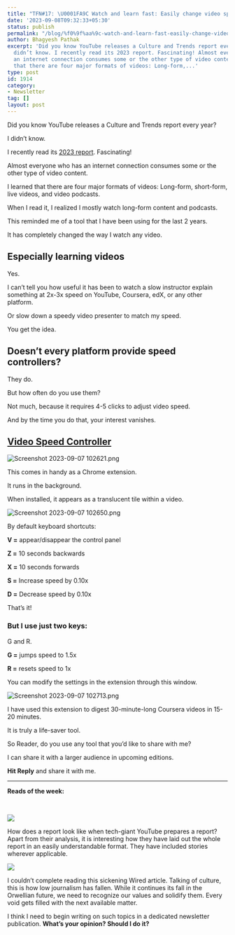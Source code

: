 ```yaml
---
title: "TFN#17: \U0001FA9C Watch and learn fast: Easily change video speed"
date: '2023-09-08T09:32:33+05:30'
status: publish
permalink: "/blog/%f0%9f%aa%9c-watch-and-learn-fast-easily-change-video-speed"
author: Bhagyesh Pathak
excerpt: 'Did you know YouTube releases a Culture and Trends report every year? I
  didn’t know. I recently read its 2023 report. Fascinating! Almost everyone who has
  an internet connection consumes some or the other type of video content. I learned
  that there are four major formats of videos: Long-form,...'
type: post
id: 1914
category:
- Newsletter
tag: []
layout: post
---
```


Did you know YouTube releases a Culture and Trends report every year?

I didn’t know.

I recently read its [2023 report](https://storage.googleapis.com/gweb-uniblog-publish-prod/documents/YouTube_Culture__Trends_Report_2023.pdf). Fascinating!

Almost everyone who has an internet connection consumes some or the other type of video content.

I learned that there are four major formats of videos: Long-form, short-form, live videos, and video podcasts.

When I read it, I realized I mostly watch long-form content and podcasts.

This reminded me of a tool that I have been using for the last 2 years.

It has completely changed the way I watch any video.

Especially learning videos
--------------------------

Yes.

I can’t tell you how useful it has been to watch a slow instructor explain something at 2x-3x speed on YouTube, Coursera, edX, or any other platform.

Or slow down a speedy video presenter to match my speed.

You get the idea.

Doesn’t every platform provide speed controllers?
-------------------------------------------------

They do.

But how often do you use them?

Not much, because it requires 4-5 clicks to adjust video speed.

And by the time you do that, your interest vanishes.

​[Video Speed Controller](https://chrome.google.com/webstore/detail/video-speed-controller/nffaoalbilbmmfgbnbgppjihopabppdk)​
-----------------------------------------------------------------------------------------------------------------------------

![Screenshot 2023-09-07 102621.png](https://embed.filekitcdn.com/e/tkwVjiL2WnM6sb9P2ZThes/neGaBCKLbXqi3QX87X7Hgt)

This comes in handy as a Chrome extension.

It runs in the background.

When installed, it appears as a translucent tile within a video.

![Screenshot 2023-09-07 102650.png](https://embed.filekitcdn.com/e/tkwVjiL2WnM6sb9P2ZThes/sgEJnwpAYG5hoeeRMDqyy6)

By default keyboard shortcuts:

**V =** appear/disappear the control panel

**Z =** 10 seconds backwards

**X =** 10 seconds forwards

**S =** Increase speed by 0.10x

**D =** Decrease speed by 0.10x

That’s it!

### But I use just two keys:

G and R.

**G =** jumps speed to 1.5x

**R =** resets speed to 1x

You can modify the settings in the extension through this window.

![Screenshot 2023-09-07 102713.png](https://embed.filekitcdn.com/e/tkwVjiL2WnM6sb9P2ZThes/6HfktTwkgubCHpWGFowhHC)

I have used this extension to digest 30-minute-long Coursera videos in 15-20 minutes.

It is truly a life-saver tool.

So Reader, do you use any tool that you’d like to share with me?

I can share it with a larger audience in upcoming editions.

**Hit Reply** and share it with me.

---

**Reads of the week:**

​

[![](https://embed.filekitcdn.com/e/tkwVjiL2WnM6sb9P2ZThes/obbXbTZ5FQxgn8aUufTRcW)](https://storage.googleapis.com/gweb-uniblog-publish-prod/documents/YouTube_Culture__Trends_Report_2023.pdf)

How does a report look like when tech-giant YouTube prepares a report? Apart from their analysis, it is interesting how they have laid out the whole report in an easily understandable format. They have included stories wherever applicable.

[![](https://embed.filekitcdn.com/e/tkwVjiL2WnM6sb9P2ZThes/5vWXsN5kAE6buCUrm6XniB)](https://www.wired.com/story/ethics-children-parenting-family-biology)

I couldn’t complete reading this sickening Wired article. Talking of culture, this is how low journalism has fallen. While it continues its fall in the Orwellian future, we need to recognize our values and solidify them. Every void gets filled with the next available matter.

I think I need to begin writing on such topics in a dedicated newsletter publication. **What’s your opinion? Should I do it?**
